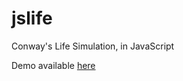 jslife
======

Conway's Life Simulation, in JavaScript

Demo available [here](http://broofa.com/jslife)
